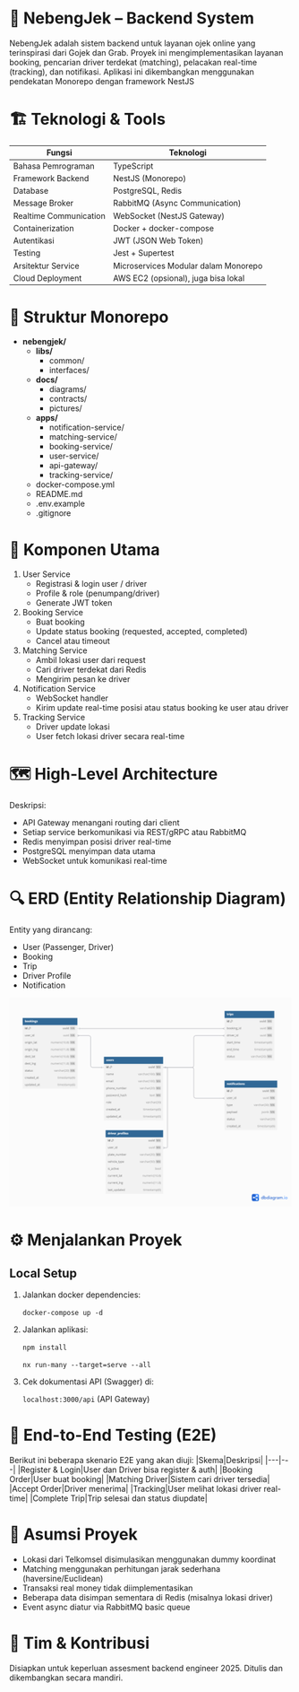 # 🚀 NebengJek – Backend System
NebengJek adalah sistem backend untuk layanan ojek online yang terinspirasi dari Gojek dan Grab. Proyek ini mengimplementasikan layanan booking, pencarian driver terdekat (matching), pelacakan real-time (tracking), dan notifikasi. Aplikasi ini dikembangkan menggunakan pendekatan Monorepo dengan framework NestJS

# 🏗️ Teknologi & Tools
|Fungsi|Teknologi|
|---|---|
|Bahasa Pemrograman|TypeScript|
|Framework Backend|NestJS (Monorepo)|
|Database|PostgreSQL, Redis|
|Message Broker|RabbitMQ (Async Communication)|
|Realtime Communication|WebSocket (NestJS Gateway)|
|Containerization|Docker + docker-compose|
|Autentikasi|JWT (JSON Web Token)|
|Testing|Jest + Supertest|
|Arsitektur Service|Microservices Modular dalam Monorepo|
|Cloud Deployment|AWS EC2 (opsional), juga bisa lokal|

# 📂 Struktur Monorepo
- **nebengjek/**
  - **libs/**
    - common/
    - interfaces/
  - **docs/**
    - diagrams/
    - contracts/
    - pictures/
  - **apps/**
    - notification-service/
    - matching-service/
    - booking-service/
    - user-service/
    - api-gateway/
    - tracking-service/
  - docker-compose.yml
  - README.md
  - .env.example
  - .gitignore

# 🧩 Komponen Utama
1. User Service
    * Registrasi & login user / driver
    * Profile & role (penumpang/driver)
    * Generate JWT token
2. Booking Service
    * Buat booking
    * Update status booking (requested, accepted, completed)
    * Cancel atau timeout
3. Matching Service
    * Ambil lokasi user dari request
    * Cari driver terdekat dari Redis
    * Mengirim pesan ke driver
4. Notification Service
    * WebSocket handler
    * Kirim update real-time posisi atau status booking ke user atau driver
5. Tracking Service
    * Driver update lokasi
    * User fetch lokasi driver secara real-time

# 🗺️ High-Level Architecture
Deskripsi:
* API Gateway menangani routing dari client
* Setiap service berkomunikasi via REST/gRPC atau RabbitMQ
* Redis menyimpan posisi driver real-time
* PostgreSQL menyimpan data utama
* WebSocket untuk komunikasi real-time

# 🔍 ERD (Entity Relationship Diagram)
Entity yang dirancang:
* User (Passenger, Driver)
* Booking
* Trip
* Driver Profile
* Notification

![ERD](docs/pictures/erd.png)

# ⚙️ Menjalankan Proyek
##  Local Setup
1. Jalankan docker dependencies:

    `docker-compose up -d`
2. Jalankan aplikasi:

    `npm install`

    `nx run-many --target=serve --all`
3. Cek dokumentasi API (Swagger) di:

    `localhost:3000/api` (API Gateway)

# 🧪 End-to-End Testing (E2E)
Berikut ini beberapa skenario E2E yang akan diuji:
|Skema|Deskripsi|
|---|---|
|Register & Login|User dan Driver bisa register & auth|
|Booking Order|User buat booking|
|Matching Driver|Sistem cari driver tersedia|
|Accept Order|Driver menerima|
|Tracking|User melihat lokasi driver real-time|
|Complete Trip|Trip selesai dan status diupdate|

# 📌 Asumsi Proyek
* Lokasi dari Telkomsel disimulasikan menggunakan dummy koordinat
* Matching menggunakan perhitungan jarak sederhana (haversine/Euclidean)
* Transaksi real money tidak diimplementasikan
* Beberapa data disimpan sementara di Redis (misalnya lokasi driver)
* Event async diatur via RabbitMQ basic queue

# 🤝 Tim & Kontribusi
Disiapkan untuk keperluan assesment backend engineer 2025.
Ditulis dan dikembangkan secara mandiri.